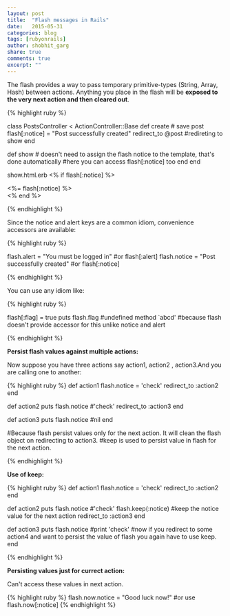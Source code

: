 ```yaml
---
layout: post
title:  "Flash messages in Rails"
date:   2015-05-31
categories: blog
tags: [rubyonrails]
author: shobhit_garg
share: true
comments: true
excerpt: ""
---
```


The flash provides a way to pass temporary primitive-types (String, Array, Hash) between actions. Anything you place in the flash will be __exposed to the very next action and then cleared out__.


{% highlight ruby %}

class PostsController < ActionController::Base
  def create
    # save post
    flash[:notice] = "Post successfully created"
    redirect_to @post #redireting to show
  end

  def show
    # doesn't need to assign the flash notice to the template, that's done automatically
    #here you can access flash[:notice] too
  end
end


show.html.erb
  <% if flash[:notice] %>
    <div class="notice"><%= flash[:notice] %></div>
  <% end %>

{% endhighlight %}

Since the notice and alert keys are a common idiom, convenience accessors are available:

{% highlight ruby %}

flash.alert = "You must be logged in" #or flash[:alert]
flash.notice = "Post successfully created" #or flash[:notice]

{% endhighlight %}

You can use any idiom like:

{% highlight ruby %}

flash[:flag] = true
puts flash.flag 
#undefined method `abcd' 
#because flash doesn't provide accessor for this unlike notice and alert

{% endhighlight %}


__Persist flash values against multiple actions:__

Now suppose you have three actions say action1, action2 , action3.And you are calling one to another:

{% highlight ruby %}
def action1
 	flash.notice = 'check'
 	redirect_to :action2
end


def action2
	puts flash.notice
	#'check'
	redirect_to :action3
end


def action3
	puts flash.notice
	#nil
end

#Because flash persist values only for the next action. It will clean the flash object on redirecting to action3.
#keep is used to persist value in flash for the next action.

{% endhighlight %}

__Use of keep:__

{% highlight ruby %}
def action1
 	flash.notice = 'check'
 	redirect_to :action2
end


def action2
	puts flash.notice
	#'check'
	flash.keep(:notice) 
	#keep the notice value for the next action
	redirect_to :action3
end


def action3
	puts flash.notice
	#print 'check'
	#now if you redirect to some action4 and want to persist the value of flash you again have to use keep.
end

{% endhighlight %}


__Persisting values just for currect action:__

Can't access these values in next action.

{% highlight ruby %}
flash.now.notice = "Good luck now!"
#or use flash.now[:notice] 
{% endhighlight %}




